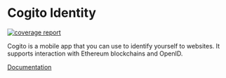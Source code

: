 Cogito Identity
===============

[![coverage report](https://gitlab.ta.philips.com/blockchain-lab/cogito/badges/master/coverage.svg)](https://gitlab.ta.philips.com/blockchain-lab/cogito/commits/master)

Cogito is a mobile app that you can use to identify yourself to websites. It
supports interaction with Ethereum blockchains and OpenID.

[Documentation][1]

[1]: http://blockchain-lab.gitlab-pages.ta.philips.com/cogito